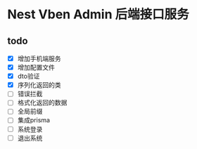 # Nest Vben Admin 后端接口服务

## todo

- [x] 增加手机端服务
- [x] 增加配置文件
- [x] dto验证
- [x] 序列化返回的类
- [ ] 错误拦截
- [ ] 格式化返回的数据
- [ ] 全局前缀
- [ ] 集成prisma
- [ ] 系统登录
- [ ] 退出系统
